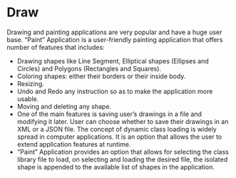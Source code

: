 # Draw
Drawing and painting applications are very popular and have a huge user base. “Paint” Application is a user-friendly painting application that offers number of features that includes: 
- Drawing shapes like Line Segment, Elliptical shapes (Ellipses and Circles) and Polygons (Rectangles and Squares). 
- Coloring shapes: either their borders or their inside body.
- Resizing.
- Undo and Redo any instruction so as to make the application more usable.
- Moving and deleting any shape. 
- One of the main features is saving user’s drawings in a file and modifying it later. User can choose whether to save their drawings in an XML or a JSON file. The concept of dynamic class loading is widely spread in computer applications. It is an option that allows the user to extend application features at runtime.
- “Paint” Application provides an option that allows for selecting the class library file to load, on selecting and loading the desired file, the isolated shape is appended to the available list of shapes in the application.
